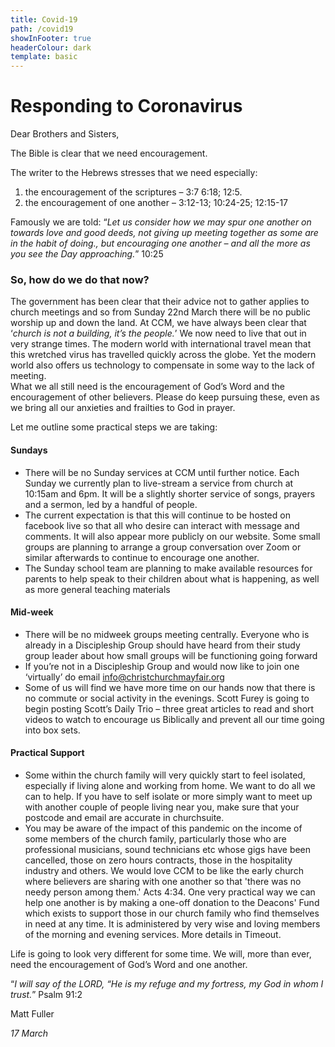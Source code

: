 ```yaml
---
title: Covid-19
path: /covid19
showInFooter: true
headerColour: dark
template: basic
---
```

# Responding to Coronavirus

Dear Brothers and Sisters,

The Bible is clear that we need encouragement.  

The writer to the Hebrews stresses that we need especially:

1. the encouragement of the scriptures – 3:7 6:18; 12:5.  
2. the encouragement of one another – 3:12-13; 10:24-25; 12:15-17

Famously we are told:
“*Let us consider how we may spur one another on towards love and good deeds, not giving up meeting together as some are in the habit of doing., but encouraging one another – and all the more as you see the Day approaching.*”  10:25

### So, how do we do that now?  
The government has been clear that their advice not to gather applies to church meetings and so from Sunday 22nd March there will be no public worship up and down the land.  At CCM, we have always been clear that ‘*church is not a building, it’s the people.*’  We now need to live that out in very strange times.
The modern world with international travel mean that this wretched virus has travelled quickly across the globe.  Yet the modern world also offers us technology to compensate in some way to the lack of meeting.  
What we all still need is the encouragement of God’s Word and the encouragement of other believers.  Please do keep pursuing these, even as we  bring all our anxieties and frailties to God in prayer.

Let me outline some practical steps we are taking:

#### Sundays
* There will be no Sunday services at CCM until further notice.  Each Sunday we currently plan to live-stream a service from church at 10:15am and 6pm. It will be a slightly shorter service of songs, prayers and a sermon, led by a handful of people.
* The current expectation is that this will continue to be hosted on facebook live so that all who desire can interact with message and comments.  It will also appear more publicly on our website.  Some small groups are planning to arrange a group conversation over Zoom or similar afterwards to continue to encourage one another.  
* The Sunday school team are planning to make available resources for parents to help speak to their children about what is happening, as well as more general teaching materials

#### Mid-week
* There will be no midweek groups meeting centrally.  Everyone who is already in a Discipleship Group should have heard from their study group leader about how small groups will be functioning going forward 
* If you’re not in a Discipleship Group and would now like to join one ‘virtually’ do email info@christchurchmayfair.org
* Some of us will find we have more time on our hands now that there is no commute or social activity in the evenings.  Scott Furey is going to begin posting Scott’s Daily Trio – three great articles to read and short videos to watch to encourage us Biblically and prevent all our time going into box sets.

#### Practical Support
* Some within the church family will very quickly start to feel isolated, especially if living alone and working from home.  We want to do all we can to help.  If you have to self isolate or more simply want to meet up with another couple of people living near you, make sure that your postcode and email are accurate in churchsuite.  
* You may be aware of the impact of this pandemic on the income of some members of the church family, particularly those who are professional musicians, sound technicians etc whose gigs have been cancelled, those on zero hours contracts, those in the hospitality industry and others. We would love CCM to be like the early church where believers are sharing with one another so that 'there was no needy person among them.' Acts 4:34. One very practical way we can help one another is by making a one-off donation to the Deacons' Fund which exists to support those in our church family who find themselves in need at any time. It is administered by very wise and loving members of the morning and evening services.  More details in Timeout.

Life is going to look very different for some time.  We will, more than ever, need the encouragement of God’s Word and one another.  

“*I will say of the LORD, “He is my refuge and my fortress, my God in whom I trust.*”  Psalm 91:2

Matt Fuller

*17 March*
